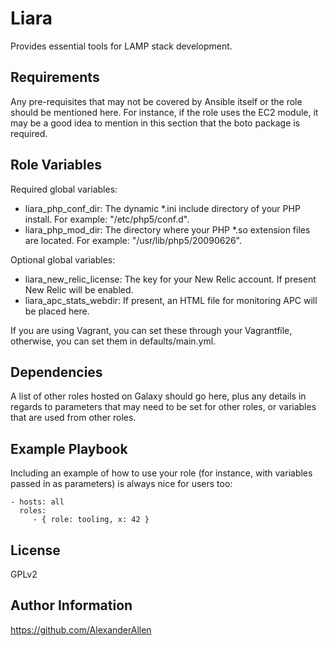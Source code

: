 Liara
=============

Provides essential tools for LAMP stack development.

Requirements
------------

Any pre-requisites that may not be covered by Ansible itself or the role should be mentioned here. For instance, if the role uses the EC2 module, it may be a good idea to mention in this section that the boto package is required.

Role Variables
--------------

Required global variables:

 - liara_php_conf_dir: The dynamic *.ini include directory of your PHP install. For example: "/etc/php5/conf.d".
 - liara_php_mod_dir: The directory where your PHP *.so extension files are located. For example: "/usr/lib/php5/20090626".

Optional global variables:

 - liara_new_relic_license: The key for your New Relic account. If present New Relic will be enabled.
 - liara_apc_stats_webdir: If present, an HTML file for monitoring APC will be placed here.

If you are using Vagrant, you can set these through your Vagrantfile, otherwise, you can set them in defaults/main.yml.

Dependencies
------------

A list of other roles hosted on Galaxy should go here, plus any details in regards to parameters that may need to be set for other roles, or variables that are used from other roles.

Example Playbook
----------------

Including an example of how to use your role (for instance, with variables passed in as parameters) is always nice for users too:

    - hosts: all
      roles:
         - { role: tooling, x: 42 }

License
-------

GPLv2

Author Information
------------------

https://github.com/AlexanderAllen
